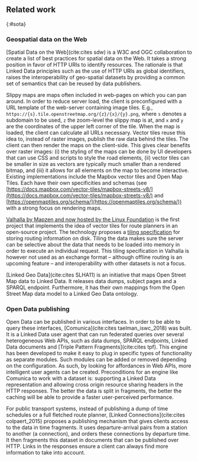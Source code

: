 ## Related work
{:#sota}

### Geospatial data on the Web

[Spatial Data on the Web](cite:cites sdw) is a W3C and OGC collaboration 
to create a list of best practices for spatial data on the Web.
It takes a strong position in favor of HTTP URIs to identify resources.
The rationale is that Linked Data principles such as the use of HTTP URIs as global identifiers, 
raises the interoperability of geo-spatial datasets 
by providing a common set of semantics that can be reused by data publishers.
 
Slippy maps are maps often included in web-pages on which you can pan around.
In order to reduce server load, the client is preconfigured with a URL template of the web-server containing image tiles.
E.g., <code>https://{s}.tile.openstreetmap.org/{z}/{x}/{y}.png</code>, where <code>s</code> denotes a subdomain to be used, <code>z</code> the zoom-level the slippy map is at, and <code>x</code> and <code>y</code> are the coordinates of the upper left corner of the tile.
When the map is loaded, the client can calculate all URLs necessary.
Vector tiles reuse this idea to, instead of raster images, publish the raw data behind the tiles.
The client can then render the maps on the client-side.
This gives clear benefits over raster images:
 (i) the styling of the maps can be done by UI developers that can use CSS and scripts to style the road elements,
 (ii) vector tiles can be smaller in size as vectors are typically much smaller than a rendered bitmap, and
 (iii) it allows for all elements on the map to become interactive.
Existing implementations include the Mapbox vector tiles and Open Map Tiles.
Each have their own specificities and schemas (see [https://docs.mapbox.com/vector-tiles/mapbox-streets-v8/](https://docs.mapbox.com/vector-tiles/mapbox-streets-v8/) and [https://openmaptiles.org/schema/](https://openmaptiles.org/schema/)) with a strong focus on rendering maps.

[Valhalla by Mapzen and now hosted by the Linux Foundation](https://github.com/valhalla/valhalla) is the first project that implements the idea of vector tiles for route planners in an open-source project.
The technology proposes a [tiling specification](https://github.com/valhalla/valhalla/blob/master/docs/tiles.md) for storing routing information on disk.
Tiling the data makes sure the server can be selective about the data that needs to be loaded into memory in order to execute an individual request.
This tiling specification in Valhalla is however not used as an exchange format – although offline routing is an upcoming feature – and interoperability with other datasets is not a focus.

[Linked Geo Data](cite:cites SLHA11) is an initiative that maps Open Street Map data to Linked Data.
It releases data dumps, subject pages and a SPARQL endpoint.
Furthermore, it has their own mappings from the Open Street Map data model to a Linked Geo Data ontology.

### Open Data publishing

Open Data can be published in various interfaces.
In order to be able to query these interfaces, [Comunica](cite:cites taelman_iswc_2018) was built.
It is a Linked Data user agent that can run federated queries over several heterogeneous Web APIs, such as data dumps, SPARQL endpoints, Linked Data documents and [Triple Pattern Fragments](cite:cites tpf).
This engine has been developed to make it easy to plug in specific types of functionality as separate modules. Such modules can be added or removed depending on the configuration. As such, by looking for affordances in Web APIs, more intelligent user agents can be created.
Preconditions for an engine like Comunica to work with a dataset is: supporting a Linked Data representation and allowing cross origin resource sharing headers in the HTTP responses.
The better the data is split in fragments, the better the caching will be able to provide a faster user-perceived performance.

For public transport systems, instead of publishing a dump of time schedules or a full fletched route planner, [Linked Connections](cite:cites colpaert_2015) proposes a publishing mechanism that gives clients access to the data in time fragments.
It uses departure-arrival pairs from a station to another (a connection), and orders these connections by departure time.
It then fragments this dataset in documents that can be published over HTTP.
Links in the responses ensure a client can always find more information to take into account.

